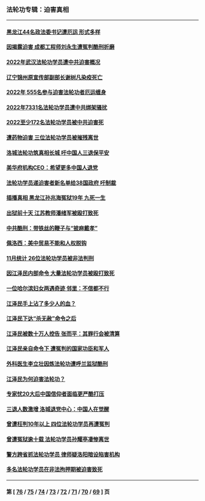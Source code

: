 ### 法轮功专辑：迫害真相
---
#### [黑龙江44名政法委书记遭厄运 形式多样](../../pages/nf4379/n13909467.md?01220430) 
#### [因揭露迫害 成都工程师刘永生遭冤判酷刑折磨](../../pages/nf4379/n13907678.md?01220430) 
#### [2022年武汉法轮功学员遭中共迫害概况](../../pages/nf4379/n13906471.md?01220430) 
#### [辽宁锦州原宣传部副部长谢树凡染疫死亡](../../pages/nf4379/n13904044.md?01220430) 
#### [2022年 555名参与迫害法轮功者厄运缠身](../../pages/nf4379/n13903134.md?01220430) 
#### [2022年7331名法轮功学员遭中共绑架骚扰](../../pages/nf4379/n13901725.md?01220430) 
#### [2022至少172名法轮功学员被中共迫害死](../../pages/nf4379/n13900831.md?01220430) 
#### [遭药物迫害 三位法轮功学员被摧残离世](../../pages/nf4379/n13893822.md?01220430) 
#### [洛城法轮功筑真相长城 吁中国人三退保平安](../../pages/nf4379/n13892471.md?01220430) 
#### [美华府机构CEO：希望更多中国人退党](../../pages/nf4379/n13890897.md?01220430) 
#### [法轮功学员递迫害者新名单给38国政府 吁制裁](../../pages/nf4379/n13891149.md?01220430) 
#### [插播真相 黑龙江孙兆海冤狱19年 九死一生](../../pages/nf4379/n13889193.md?01220430) 
#### [出狱前十天 江苏教师潘绪军被殴打致死](../../pages/nf4379/n13888230.md?01220430) 
#### [中共酷刑：带铁丝的鞭子与“披麻戴孝”](../../pages/nf4379/n13887863.md?01220430) 
#### [佩洛西：美中贸易不能和人权脱钩](../../pages/nf4379/n13884884.md?01220430) 
#### [11月统计 26位法轮功学员被非法判刑](../../pages/nf4379/n13884724.md?01220430) 
#### [因江泽民内部命令 大量法轮功学员被殴打致死](../../pages/nf4379/n13877409.md?01220430) 
#### [一位哈尔滨妇女两遇奇迹 邻里：不信都不行](../../pages/nf4379/n13878017.md?01220430) 
#### [江泽民手上沾了多少人的血？](../../pages/nf4379/n13880318.md?01220430) 
#### [江泽民下达“杀无赦”命令之后](../../pages/nf4379/n13878084.md?01220430) 
#### [江泽民被数十万人控告 张而平：其罪行会被清算](../../pages/nf4379/n13878074.md?01220430) 
#### [江泽民亲自命令下 遭冤判的国家功臣和军人](../../pages/nf4379/n13876685.md?01220430) 
#### [外科医生李立壮因炼法轮功遭呼兰监狱酷刑](../../pages/nf4379/n13875403.md?01220430) 
#### [江泽民为何迫害法轮功？](../../pages/nf4379/n13876324.md?01220430) 
#### [专家忧20大后中国信仰者面临更严酷打压](../../pages/nf4379/n13874993.md?01220430) 
#### [三退人数激增 洛城退党中心：中国人在觉醒](../../pages/nf4379/n13874224.md?01220430) 
#### [曾遭枉判10年以上 四位法轮功学员再遭冤判](../../pages/nf4379/n13872398.md?01220430) 
#### [曾遭冤狱逾十载 法轮功学员孙耀亭凄惨离世](../../pages/nf4379/n13871692.md?01220430) 
#### [警方跨省抓法轮功学员 律师疑洛阳暗设陷害机构](../../pages/nf4379/n13870178.md?01220430) 
#### [多名法轮功学员在非法拘押期被迫害致死](../../pages/nf4379/n13870463.md?01220430) 

---
#### 第 [ [76](./76.md?01220430) / [75](./75.md?01220430) / [74](./74.md?01220430) / [73](./73.md?01220430) / [72](./72.md?01220430) / [71](./71.md?01220430) / [70](./70.md?01220430) / [69](./69.md?01220430) ] 页
